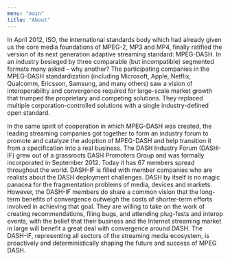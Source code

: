 ```yaml
---
menu: "main"
title: "About"
---
```


In April 2012, ISO, the international standards body which had already given us
the core media foundations of MPEG-2, MP3 and MP4, finally ratified the version
of its next generation adaptive streaming standard: MPEG-DASH. In an industry
besieged by three comparable (but incompatible) segmented formats many asked
– why another? The participating companies in the MPEG-DASH standardization
(including Microsoft, Apple, Netflix, Qualcomm, Ericsson, Samsung, and many
others) saw a vision of interoperability and convergence required for
large-scale market growth that trumped the proprietary and competing solutions.
They replaced multiple corporation-controlled solutions with a single
industry-defined open standard.

In the same spirit of cooperation in which MPEG-DASH was created, the leading
streaming companies got together to form an industry forum to promote and
catalyze the adoption of MPEG-DASH and help transition it from a specification
into a real business. The DASH Industry Forum (DASH-IF) grew out of a
grassroots DASH Promoters Group and was formally incorporated in September 2012.
Today it has 67 members spread throughout the world. DASH-IF is filled with
member companies who are realists about the DASH deployment challenges. DASH by
itself is no magic panacea for the fragmentation problems of media, devices and
markets. However, the DASH-IF members do share a common vision that the
long-term benefits of convergence outweigh the costs of shorter-term efforts
involved in achieving that goal. They are willing to take on the work of
creating recommendations, filing bugs, and attending plug-fests and interop
events, with the belief that their business and the Internet streaming market
in large will benefit a great deal with convergence around DASH. The DASH-IF,
representing all sectors of the streaming media ecosystem, is proactively and
deterministically shaping the future and success of MPEG DASH.

